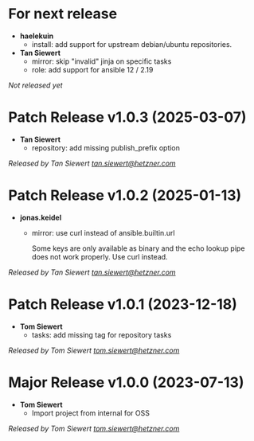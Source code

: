 # For next release
  * **haelekuin**
    * install: add support for upstream debian/ubuntu repositories.
  * **Tan Siewert**
    * mirror: skip "invalid" jinja on specific tasks
    * role: add support for ansible 12 / 2.19

*Not released yet*

# Patch Release v1.0.3 (2025-03-07)
  * **Tan Siewert**
    * repository: add missing publish_prefix option

*Released by Tan Siewert <tan.siewert@hetzner.com>*

# Patch Release v1.0.2 (2025-01-13)
  * **jonas.keidel**
    * mirror: use curl instead of ansible.builtin.url
      
      Some keys are only available as binary and the echo lookup pipe does not
      work properly. Use curl instead.

*Released by Tan Siewert <tan.siewert@hetzner.com>*

# Patch Release v1.0.1 (2023-12-18)
  * **Tom Siewert**
    * tasks: add missing tag for repository tasks

*Released by Tom Siewert <tom.siewert@hetzner.com>*

# Major Release v1.0.0 (2023-07-13)
  * **Tom Siewert**
    * Import project from internal for OSS

*Released by Tom Siewert <tom.siewert@hetzner.com>*
